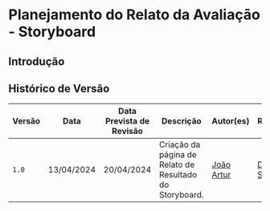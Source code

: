 # Planejamento do Relato da Avaliação - Storyboard

## <a>Introdução</a>




## <a>Histórico de Versão</a>

| Versão| Data | Data Prevista de Revisão| Descrição  | Autor(es)  | Revisor(es) |
| ------- | ------ | ------ | ------- | -------- | -------- |
| `1.0` | 13/04/2024 | 20/04/2024 | Criação da página de Relato de Resultado do Storyboard.| [João Artur](https://github.com/joao-artl)|[Diego Sousa](https://github.com/DiegoSousaLeite)|